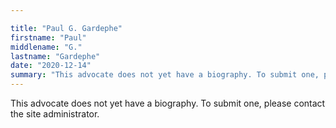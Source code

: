 ```yaml
---

title: "Paul G. Gardephe"
firstname: "Paul"
middlename: "G."
lastname: "Gardephe"
date: "2020-12-14"
summary: "This advocate does not yet have a biography. To submit one, please contact the site administrator."
---
```

This advocate does not yet have a biography. To submit one, please contact the site administrator.

